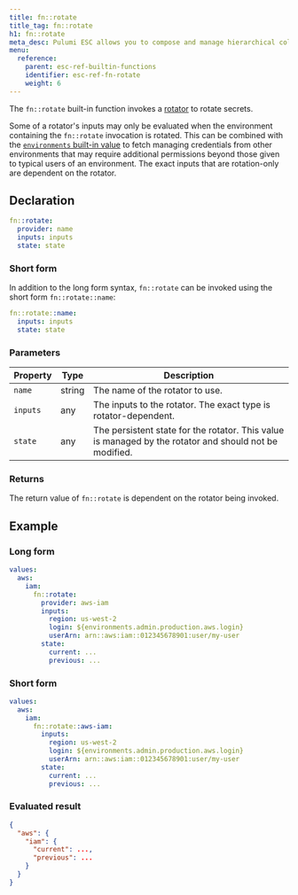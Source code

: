 ```yaml
---
title: fn::rotate
title_tag: fn::rotate
h1: fn::rotate
meta_desc: Pulumi ESC allows you to compose and manage hierarchical collections of configuration and secrets and consume them in various ways.
menu:
  reference:
    parent: esc-ref-builtin-functions
    identifier: esc-ref-fn-rotate
    weight: 6
---
```


The `fn::rotate` built-in function invokes a [rotator](/docs/reference/esc-syntax/rotators) to rotate secrets.

Some of a rotator's inputs may only be evaluated when the environment containing the `fn::rotate` invocation is rotated. This can be combined with the [`environments` built-in value](/docs/reference/esc-syntax/builtin-properties/environments) to fetch managing credentials from other environments that may require additional permissions beyond those given to typical users of an environment. The exact inputs that are rotation-only are dependent on the rotator.

## Declaration

```yaml
fn::rotate:
  provider: name
  inputs: inputs
  state: state
```

### Short form

In addition to the long form syntax, `fn::rotate` can be invoked using the short form `fn::rotate::name`:

```yaml
fn::rotate::name:
  inputs: inputs
  state: state
```

### Parameters

| Property    | Type         | Description                                                       |
|-------------|--------------|-------------------------------------------------------------------|
| `name`      | string       | The name of the rotator to use.
| `inputs`    | any          | The inputs to the rotator. The exact type is rotator-dependent.
| `state`     | any          | The persistent state for the rotator. This value is managed by the rotator and should not be modified.

### Returns

The return value of `fn::rotate` is dependent on the rotator being invoked.

## Example

### Long form

```yaml
values:
  aws:
    iam:
      fn::rotate:
        provider: aws-iam
        inputs:
          region: us-west-2
          login: ${environments.admin.production.aws.login}
          userArn: arn::aws:iam::012345678901:user/my-user
        state:
          current: ...
          previous: ...
```

### Short form

```yaml
values:
  aws:
    iam:
      fn::rotate::aws-iam:
        inputs:
          region: us-west-2
          login: ${environments.admin.production.aws.login}
          userArn: arn::aws:iam::012345678901:user/my-user
        state:
          current: ...
          previous: ...
```

### Evaluated result

```json
{
  "aws": {
    "iam": {
      "current": ...,
      "previous": ...
    }
  }
}
```

